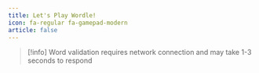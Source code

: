 ```yaml
---
title: Let's Play Wordle!
icon: fa-regular fa-gamepad-modern
article: false
---
```


<!-- markdownlint-disable MD028 -->

> [!info] 
> Word validation requires network connection and may take 1-3 seconds to respond

<!-- markdownlint-enable MD028 -->

<Wordle /> 